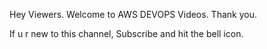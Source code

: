 Hey Viewers. 
Welcome to AWS DEVOPS Videos.
Thank you.

If u r new to this channel, Subscribe and hit the bell icon.
